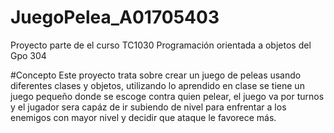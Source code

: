 # JuegoPelea_A01705403
Proyecto parte de el curso TC1030 Programación orientada a objetos del Gpo 304

#Concepto
Este proyecto trata sobre crear un juego de peleas usando diferentes clases y objetos, utilizando lo aprendido en clase se tiene un juego pequeño donde se escoge contra quien pelear, el juego va por turnos y el jugador sera capáz de ir subiendo de nivel para enfrentar a los enemigos con mayor nivel y decidir que ataque le favorece más.
